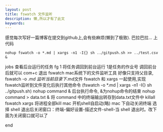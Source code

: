 ```yaml
---
layout: post
title: fswatch 文件监听
description: 懒,所以才有了此文
keywords: 
---
```


感觉每次写好一篇博客在提交到github上,会有些麻烦(懒到了极致). 巴拉巴拉...
上代码

```
nohup fswatch -o *.md | xargs -n1 -I{} sh ../gitpush.sh >> ../test.csv &
```
jobs 查看后台运行的任务
fg 1 将任务调回到前台运行 1是任务的作业号 调回前台后就可以 com+c 退出
fswatch mac系统下的文件监听工具 好像只支持父目录, 
fswatch -o *.md 监听当前目录下*.md文件
fswatch 和 xargs 一起使用,实现fswatch监听到文件变化后执行其他命令 
(fswatch -o *.md | xargs -n1 -I{} sh ../gitpush.sh)
nohup command & 后台执行命令, &为nohup命令的结束
nohup command > data.txt & 将 command 中的终端输出转存到data.txt文件中
killall fswatch xargs 将进程全部kill
mac 开机shell自启动(略)
mac 下自动关闭终端
选择 shell 退出后关闭窗口：终端-偏好设置-描述文件-shell-当 shell 退出时。改下面为关闭窗口就可以了

end